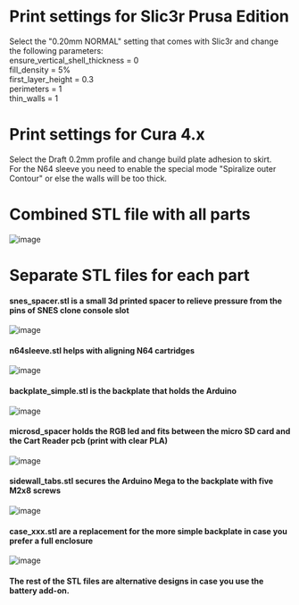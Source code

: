 # Print settings for Slic3r Prusa Edition     
Select the "0.20mm NORMAL" setting that comes with Slic3r and change the following parameters:    
ensure_vertical_shell_thickness = 0     
fill_density = 5%    
first_layer_height = 0.3    
perimeters = 1    
thin_walls = 1    

# Print settings for Cura 4.x    
Select the Draft 0.2mm profile and change build plate adhesion to skirt.  
For the N64 sleeve you need to enable the special mode "Spiralize outer Contour" or else the walls will be too thick.  

# Combined STL file with all parts      

![image](https://dl.dropboxusercontent.com/s/zbrvq9lf6w6ye3l/combined.png?dl=1)   

# Separate STL files for each part    

#### snes_spacer.stl is a small 3d printed spacer to relieve pressure from the pins of SNES clone console slot   

![image](https://dl.dropboxusercontent.com/s/07slhy8pi9ujiri/snes_spacer.png?dl=1)   

#### n64sleeve.stl helps with aligning N64 cartridges       
![image](https://dl.dropboxusercontent.com/s/8muv7x1fiz2n169/n64sleeve.png?dl=1)   

#### backplate_simple.stl is the backplate that holds the Arduino    

![image](https://dl.dropboxusercontent.com/s/10pbg2umbp6ylv5/backplate_simple.png?dl=1)    

#### microsd_spacer holds the RGB led and fits between the micro SD card and the Cart Reader pcb (print with clear PLA)    

![image](https://dl.dropboxusercontent.com/s/ch045dkev7al9v7/msdspacer.png?dl=1)

#### sidewall_tabs.stl secures the Arduino Mega to the backplate with five M2x8 screws    

![image](https://dl.dropboxusercontent.com/s/p7v2l37f1c130b4/sidewall.png?dl=1)  

#### case_xxx.stl are a replacement for the more simple backplate in case you prefer a full enclosure   

![image](https://dl.dropboxusercontent.com/s/lzgrrkm5yfflll9/v17_case2.png?dl=1) 

#### The rest of the STL files are alternative designs in case you use the battery add-on.    
